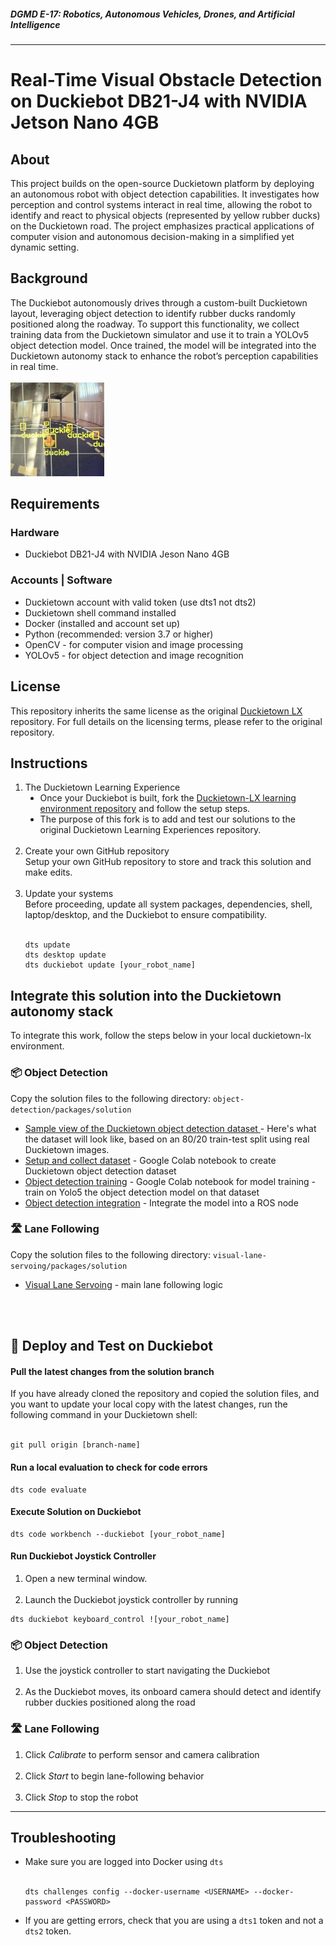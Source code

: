 ##### **DGMD E-17: Robotics, Autonomous Vehicles, Drones, and Artificial Intelligence**
---
# Real-Time Visual Obstacle Detection on Duckiebot DB21-J4 with NVIDIA Jetson Nano 4GB


## About
This project builds on the open-source Duckietown platform by deploying an autonomous robot with object detection capabilities. It investigates how perception and control systems interact in real time, allowing the robot to identify and react to physical objects (represented by yellow rubber ducks) on the Duckietown road. The project emphasizes practical applications of computer vision and autonomous decision-making in a simplified yet dynamic setting.

## Background
The Duckiebot autonomously drives through a custom-built Duckietown layout, leveraging object detection to identify rubber ducks randomly positioned along the roadway. To support this functionality, we collect training data from the Duckietown simulator and use it to train a YOLOv5 object detection model. Once trained, the model will be integrated into the Duckietown autonomy stack to enhance the robot’s perception capabilities in real time.<br><br>
<img src="assets/duckiebot.jpg" alt="Duckiebot on track" width="150" height="150"/>

## Requirements
### Hardware ###
<ul>
  <li>Duckiebot DB21-J4 with NVIDIA Jeson Nano 4GB</li>  
</ul>

### Accounts | Software ###
<ul><li>Duckietown account with valid token (use dts1 not dts2)</li>
  <li>Duckietown shell command installed</li>
<li>Docker (installed and account set up)</li>
<li>Python (recommended: version 3.7 or higher)</li>
  <li>OpenCV - for computer vision and image processing</li>
  <li>YOLOv5 - for object detection and image recognition</li>
</ul>

## License
This repository inherits the same license as the original <a href="https://github.com/duckietown/duckietown-lx">Duckietown LX</a> repository.
For full details on the licensing terms, please refer to the original repository.

## Instructions

<ol>
  <li>
    The Duckietown Learning Experience<br>
    <ul style="list-style-type: disc;"><li>
    Once your Duckiebot is built, fork the 
    <a href="https://github.com/duckietown/duckietown-lx">Duckietown-LX learning environment repository</a> and follow the setup steps.
  </li>
    <li>The purpose of this fork is to add and test our solutions to the original Duckietown Learning Experiences repository.</li></ul>
      <br></li>
    
  <li>Create your own GitHub repository<br>
    Setup your own GitHub repository to store and track this solution and make edits. 
  </li><br>
  
  <li>
  Update your systems<br>
  Before proceeding, update all system packages, dependencies, shell, laptop/desktop, and the Duckiebot to ensure compatibility.<br><br>  
  <pre><code>dts update
dts desktop update
dts duckiebot update [your_robot_name]</code></pre>
</li>
  </ol>
  
  ## Integrate this solution into the Duckietown autonomy stack<br>
  To integrate this work, follow the steps below in your local duckietown-lx environment.
  
  ### 📦  Object Detection ###
  Copy the solution files to the following directory: <code>object-detection/packages/solution</code><br>
  <ul>  
	  <li>
  <a href="object-detection/duckietown_object_detection_dataset">Sample view of the Duckietown object detection dataset </a> -
  Here's what the dataset will look like, based on an 80/20 train-test split using real Duckietown images.
</li>
    <li><a href="object-detection/Setup-Data-Collection/setup.ipynb">Setup and collect dataset</a> - Google Colab notebook to create Duckietown object detection dataset<br>
	    </li>
    <li><a href="object-detection/dt_object_detection_training.ipynb">Object detection training</a> - 
	    Google Colab notebook for model training - train on Yolo5 the object detection model on that dataset </li>
    <li><a href="object-detection/integration_activity.py">Object detection integration</a> - Integrate the model into a ROS node </li>	  
  </ul>
  
  ### 🛣️  Lane Following ###
  Copy the solution files to the following directory: <code>visual-lane-servoing/packages/solution</code><br>  
  <ul>    
    <li><a href="lane-following/visual_servoing_activity.py"">Visual Lane Servoing</a> - main lane following logic</li>
  </ul>
<br><br>

## 🚀 Deploy and Test on Duckiebot ##

#### Pull the latest changes from the solution branch<br>   
  If you have already cloned the repository and copied the solution files, and you want to update your local copy with the latest changes, run the following command in your Duckietown shell:<br><br>
  <pre><code>git pull origin [branch-name]</code></pre>

#### Run a local evaluation to check for code errors
```
dts code evaluate
```
#### Execute Solution on Duckiebot
```
dts code workbench --duckiebot [your_robot_name]
```
#### Run Duckiebot Joystick Controller<br>
<ol><li>Open a new terminal window.</li><br>
<li>Launch the Duckiebot joystick controller by running</li>  
</ol>	

```
dts duckiebot keyboard_control ![your_robot_name]
```
### 📦  Object Detection ### 
<ol><li>Use the joystick controller to start navigating the Duckiebot</li><br>
	<li>As the Duckiebot moves, its onboard camera should detect and identify rubber duckies positioned along the road</li>
</ol>

### 🛣️  Lane Following ###
<ol><li>Click <i>Calibrate</i> to perform sensor and camera calibration</li><br>
<li>Click <i>Start</i> to begin lane-following behavior</li><br>
<li>Click <i>Stop</i> to stop the robot</li></ol>

___ 
## Troubleshooting
<ul>
  <li>
    Make sure you are logged into Docker using <code>dts</code><br><br>
    <pre><code>dts challenges config --docker-username &lt;USERNAME&gt; --docker-password &lt;PASSWORD&gt;</code></pre>
  </li>
  <li>
    If you are getting errors, check that you are using a <code>dts1</code> token and not a <code>dts2</code> token.
  </li>
</ul>
